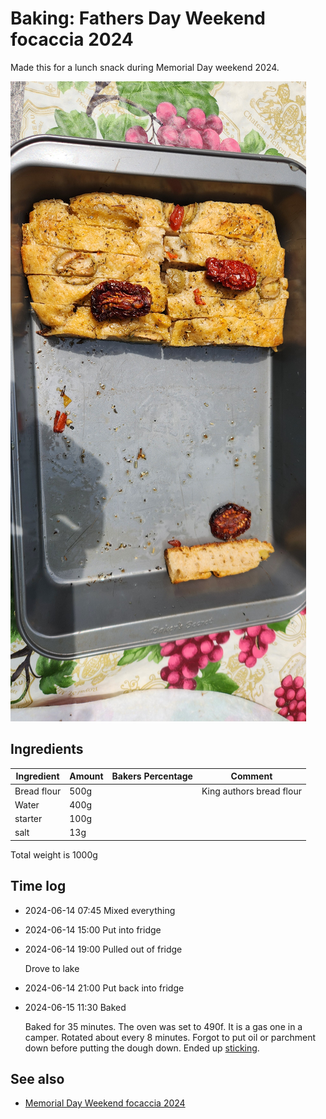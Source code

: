 # Baking: Fathers Day Weekend focaccia 2024

Made this for a lunch snack during Memorial Day weekend 2024.

![focaccia](./focaccia.jpg)

## Ingredients

| Ingredient  | Amount | Bakers Percentage | Comment                  |
| ----------- | ------ | ----------------- | ------------------------ |
| Bread flour | 500g   |                   | King authors bread flour |
| Water       | 400g   |                   |                          |
| starter     | 100g   |                   |                          |
| salt        | 13g    |                   |                          |

Total weight is 1000g

## Time log

- 2024-06-14 07:45 Mixed everything
- 2024-06-14 15:00 Put into fridge
- 2024-06-14 19:00 Pulled out of fridge

  Drove to lake

- 2024-06-14 21:00 Put back into fridge
- 2024-06-15 11:30 Baked

  Baked for 35 minutes. The oven was set to 490f. It is a gas one in a camper. Rotated about every 8 minutes. Forgot to put oil or parchment down before putting the dough down. Ended up [sticking](../592).

## See also

- [Memorial Day Weekend focaccia 2024](../561)